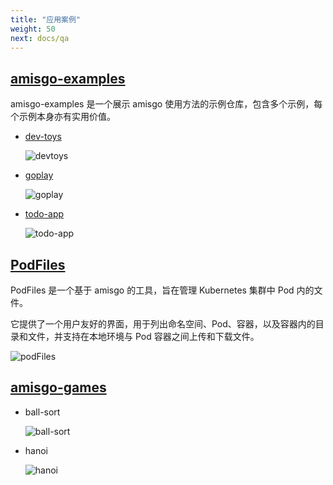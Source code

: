 ```yaml
---
title: "应用案例"
weight: 50
next: docs/qa
---
```


## [amisgo-examples](https://github.com/zrcoder/amisgo-examples)

amisgo-examples 是一个展示 amisgo 使用方法的示例仓库，包含多个示例，每个示例本身亦有实用价值。

- [dev-toys](https://amisgo-dtoy.up.railway.app)

  ![devtoys](/dtoy.png)

- [goplay](https://amisgo-gopplay.up.railway.app)

  ![goplay](/goplay.png)

- [todo-app](https://amisgo-todo.up.railway.app)

  ![todo-app](/todo-app.png)


## [PodFiles](https://github.com/zrcoder/podFiles)

PodFiles 是一个基于 amisgo 的工具，旨在管理 Kubernetes 集群中 Pod 内的文件。

它提供了一个用户友好的界面，用于列出命名空间、Pod、容器，以及容器内的目录和文件，并支持在本地环境与 Pod 容器之间上传和下载文件。

![podFiles](/podFiles.png)


## [amisgo-games](https://github.com/zrcoder/agg)

- ball-sort

  ![ball-sort](/ball-sort.png)

- hanoi

  ![hanoi](/hanoi.png)